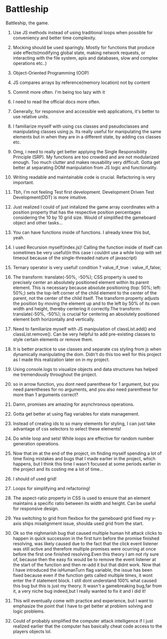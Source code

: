 # Battleship

Battleship, the game.

1. Use JS methods instead of using traditional loops when possible for conveniency and better time complexity.

2. Mocking should be used sparingly. Mostly for functions that produce side effects(modifying global state, making network requests, or interacting with the file system, apis and databases, slow and complex operations etc..)

3. Object-Oriented Programming (OOP)

4. JS compares arrays by reference(memory location) not by content

5. Commit more often. I'm being too lazy with it

6. I need to read the official docs more often.

7. Generally, for responsive and accessible web applications, it's better to use relative units.

8. I familiarize myself with using css classes and pseudoclasses and manipulating classes using js. Its really useful for manipulating the same elements but in when they are in a different state, by adding css classes etc.

9. Omg, i need to really get better applying the Single Responsibility Principle (SRP). My functions are too crowded and are not modularized enough. Too much clutter and makes reusability very difficult. Gotta get better at separating DOM manipulation from JS logic and functionality.

10. Writing readable and maintainable code is crucial. Refactoring is very important.

11. Tbh, I'm not feeling Test first development. Development Driven Test Development(DDT) is more intuitive.

12. Just realized I could of just initalized the game array coordinates with a position property that has the respective position percentages considering the 10 by 10 grid size. Would of simplified the gameboard object and other tasks...

13. You can have functions inside of functions. I already knew this but, yeah.

14. I used Recursion myself(index.js)! Calling the function inside of itself can sometimes be very useful(in this case i couldnt use a while loop with set timeout because of the single-threaded nature of javascript)

15. Ternary operator is very useful! condition ? value_if_true : value_if_false;

16. The transform: translate(-50%, -50%); CSS property is used to precisely center an absolutely positioned element within its parent element. This is necessary because absolute positioning (top: 50%; left: 50%;) sets the top-left corner of the child element to the center of the parent, not the center of the child itself. The transform property adjusts the position by moving the element up and to the left by 50% of its own width and height, thereby centering it correctly.The transform: translate(-50%, -50%); is crucial for centering an absolutely positioned element both horizontally and vertically.

17. Need to familiarize myself with JS manipulation of classList.add() and classList.remove(). Can be very helpful to add pre-existing classes to style certain elements or remove them.

18. It is better practice to use classes and separate css styling from js when dynamically manipulating the dom. Didn't do this too well for this project as I made this realization later on in my project.

19. Using console.logs to visualize objects and data structures has helped me tremendously throughout the project.

20. so in arrow function, you dont need parenthese for 1 argument, but you need parentheses for no arguments, and you also need parenthese for more than 1 arguments correct?

21. Damn, promises are amazing for asynchronous operations.

22. Gotta get better at using flag variables for state management.

23. Instead of creating ids to so many elements for styling, I can just take advantage of css selectors to select these elements!

24. Do while loop and sets! While loops are effective for random number generation operations.

25. Now that im at the end of the project, im finding myself spending a lot of time fixing mistakes and bugs that I made earlier in the project, which happens, but I think this time I wasn't focused at some periods earlier in the project and its costing me a lot of time...

26. I should of used grid!

27. Loops for simplifying and refactoring!

28. The aspect-ratio property in CSS is used to ensure that an element maintains a specific ratio between its width and height. Can be useful for responsive design.

29. Yea switching to grid from flexbox for the gameboard grid fixed my y-axis ships misalignment issue, shoulda used grid from the start.

30. Ok so the nighmarish bug that caused multiple human hit attack clicks to happen in quick succession in the first turn before the promise finished resolving, was likely caused due to the fact that the click event listener was still active and therefore multiple promises were ocurring at once before the first one finished resolving.Even this theory I am not rly sure of, because then the easy fix would be to remove the event listener at the start of the function and then re-add it but that didnt work. Now that I have introduced the isHumanTurn flag variable, the issue has been fixed because even if the function gets called multiple times, it wont enter the if statement block. I still dont understand 100% what caused this bug but this is just my theory. It wasn't a gamebreaking bug,far from it, a very niche bug indeed,but I really wanted to fix it and I did it!

31. This will eventually come with practice and experience, but I want to emphasize the point that I have to get better at problem solving and logic problems.

32. Could of probably simplified the computer attack intelligence if I just realized earlier that the computer has basically cheat code access to the players objects lol.
